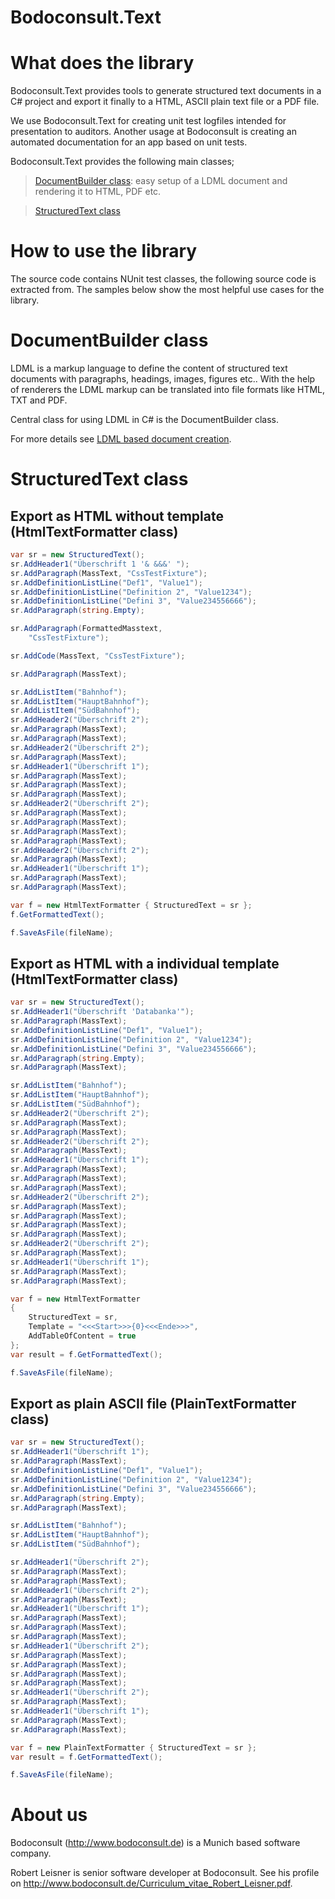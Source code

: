 Bodoconsult.Text
===============

# What does the library

Bodoconsult.Text provides tools to generate structured text documents in a C# project and export it finally to a HTML, ASCII plain text file or a PDF file.

We use Bodoconsult.Text for creating unit test logfiles intended for presentation to auditors. Another usage at Bodoconsult is creating an automated documentation for an app based on unit tests.

Bodoconsult.Text provides the following main classes;

> [DocumentBuilder class](#documentbuilder-class): easy setup of a LDML document and rendering it to HTML, PDF etc.

> [StructuredText class](#structuredtext-class)

# How to use the library

The source code contains NUnit test classes, the following source code is extracted from. The samples below show the most helpful use cases for the library.

# DocumentBuilder class

LDML is a markup language to define the content of structured text documents with paragraphs, headings, images, figures etc.. With the help of renderers the LDML markup can be translated into file formats like HTML, TXT and PDF.

Central class for using LDML in C# is the DocumentBuilder class.

For more details see [LDML based document creation](Documents.md).


# StructuredText class

## Export as HTML without template (HtmlTextFormatter class)

``` csharp
var sr = new StructuredText();
sr.AddHeader1("Überschrift 1 '& &&&' ");
sr.AddParagraph(MassText, "CssTestFixture");
sr.AddDefinitionListLine("Def1", "Value1");
sr.AddDefinitionListLine("Definition 2", "Value1234");
sr.AddDefinitionListLine("Defini 3", "Value234556666");
sr.AddParagraph(string.Empty);

sr.AddParagraph(FormattedMasstext,
    "CssTestFixture");

sr.AddCode(MassText, "CssTestFixture");

sr.AddParagraph(MassText);

sr.AddListItem("Bahnhof");
sr.AddListItem("HauptBahnhof");
sr.AddListItem("SüdBahnhof");
sr.AddHeader2("Überschrift 2");
sr.AddParagraph(MassText);
sr.AddParagraph(MassText);
sr.AddHeader2("Überschrift 2");
sr.AddParagraph(MassText);
sr.AddHeader1("Überschrift 1");
sr.AddParagraph(MassText);
sr.AddParagraph(MassText);
sr.AddParagraph(MassText);
sr.AddHeader2("Überschrift 2");
sr.AddParagraph(MassText);
sr.AddParagraph(MassText);
sr.AddParagraph(MassText);
sr.AddParagraph(MassText);
sr.AddHeader2("Überschrift 2");
sr.AddParagraph(MassText);
sr.AddHeader1("Überschrift 1");
sr.AddParagraph(MassText);
sr.AddParagraph(MassText);

var f = new HtmlTextFormatter { StructuredText = sr };
f.GetFormattedText();

f.SaveAsFile(fileName);
```

## Export as HTML with a individual template (HtmlTextFormatter class)

``` csharp
var sr = new StructuredText();
sr.AddHeader1("Überschrift 'Databanka'");
sr.AddParagraph(MassText);
sr.AddDefinitionListLine("Def1", "Value1");
sr.AddDefinitionListLine("Definition 2", "Value1234");
sr.AddDefinitionListLine("Defini 3", "Value234556666");
sr.AddParagraph(string.Empty);
sr.AddParagraph(MassText);

sr.AddListItem("Bahnhof");
sr.AddListItem("HauptBahnhof");
sr.AddListItem("SüdBahnhof");
sr.AddHeader2("Überschrift 2");
sr.AddParagraph(MassText);
sr.AddParagraph(MassText);
sr.AddHeader2("Überschrift 2");
sr.AddParagraph(MassText);
sr.AddHeader1("Überschrift 1");
sr.AddParagraph(MassText);
sr.AddParagraph(MassText);
sr.AddParagraph(MassText);
sr.AddHeader2("Überschrift 2");
sr.AddParagraph(MassText);
sr.AddParagraph(MassText);
sr.AddParagraph(MassText);
sr.AddParagraph(MassText);
sr.AddHeader2("Überschrift 2");
sr.AddParagraph(MassText);
sr.AddHeader1("Überschrift 1");
sr.AddParagraph(MassText);
sr.AddParagraph(MassText);

var f = new HtmlTextFormatter
{
    StructuredText = sr,
    Template = "<<<Start>>>{0}<<<Ende>>>",
    AddTableOfContent = true
};
var result = f.GetFormattedText();

f.SaveAsFile(fileName);
```

## Export as plain ASCII file (PlainTextFormatter class)

``` csharp
var sr = new StructuredText();
sr.AddHeader1("Überschrift 1");
sr.AddParagraph(MassText);
sr.AddDefinitionListLine("Def1", "Value1");
sr.AddDefinitionListLine("Definition 2", "Value1234");
sr.AddDefinitionListLine("Defini 3", "Value234556666");
sr.AddParagraph(string.Empty);
sr.AddParagraph(MassText);

sr.AddListItem("Bahnhof");
sr.AddListItem("HauptBahnhof");
sr.AddListItem("SüdBahnhof");

sr.AddHeader1("Überschrift 2");
sr.AddParagraph(MassText);
sr.AddParagraph(MassText);
sr.AddHeader1("Überschrift 2");
sr.AddParagraph(MassText);
sr.AddHeader1("Überschrift 1");
sr.AddParagraph(MassText);
sr.AddParagraph(MassText);
sr.AddParagraph(MassText);
sr.AddHeader1("Überschrift 2");
sr.AddParagraph(MassText);
sr.AddParagraph(MassText);
sr.AddParagraph(MassText);
sr.AddParagraph(MassText);
sr.AddHeader1("Überschrift 2");
sr.AddParagraph(MassText);
sr.AddHeader1("Überschrift 1");
sr.AddParagraph(MassText);
sr.AddParagraph(MassText);

var f = new PlainTextFormatter { StructuredText = sr };
var result = f.GetFormattedText();

f.SaveAsFile(fileName);
```

# About us

Bodoconsult (<http://www.bodoconsult.de>) is a Munich based software company.

Robert Leisner is senior software developer at Bodoconsult. See his profile on <http://www.bodoconsult.de/Curriculum_vitae_Robert_Leisner.pdf>.

